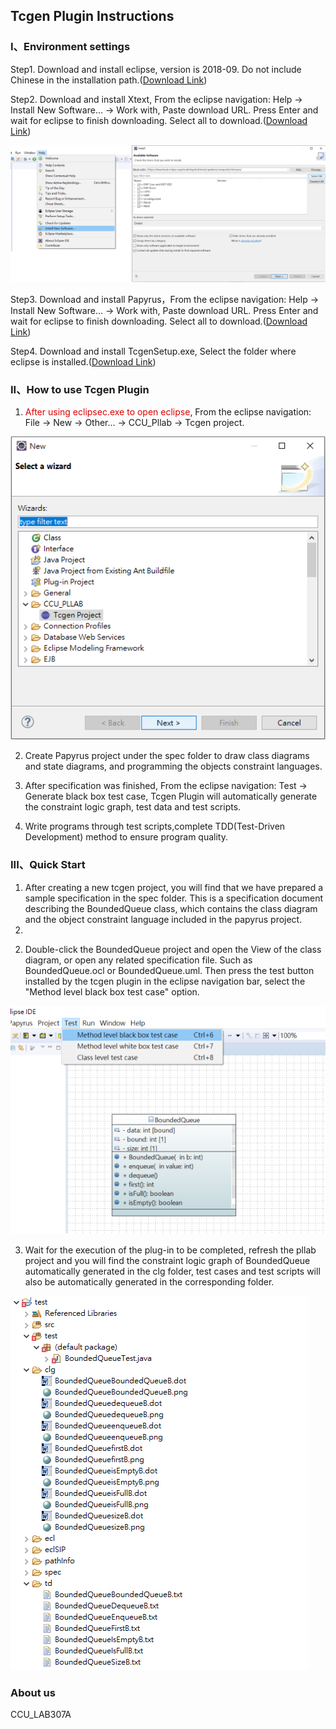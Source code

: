 ## Tcgen Plugin Instructions


### I、Environment settings


  Step1.  Download and install eclipse, version is 2018-09. Do not include Chinese in the installation path.([Download Link](https://www.eclipse.org/downloads/download.php?file=/technology/epp/downloads/release/2018-09/R/eclipse-jee-2018-09-win32-x86_64.zip))

  
  Step2.  Download and install Xtext, From the eclipse navigation: Help -> Install New Software... -> Work with, Paste download URL.
Press Enter and wait for eclipse to finish downloading. Select all to download.([Download Link](https://download.eclipse.org/modeling/tmf/xtext/updates/composite/releases/))  

![](/img/HelpInstall3.png)

  Step3.  Download and install Papyrus，From the eclipse navigation: Help -> Install New Software... -> Work with, Paste download URL.
Press Enter and wait for eclipse to finish downloading. Select all to download.([Download Link](https://download.eclipse.org/modeling/mdt/papyrus/updates/releases/2018-09/))

  Step4.  Download and install TcgenSetup.exe, Select the folder where eclipse is installed.([Download Link](https://drive.google.com/open?id=1YQCuyN-neuGVMSnI0tkjJfIANZYZp-pr))


### II、How to use Tcgen Plugin

<ol start = "1">  
  <li>
  <font color="#dd0000">After using eclipsec.exe to open eclipse</font>, From the eclipse navigation: File -> New -> Other... -> CCU_Pllab -> Tcgen project. 
  </li>
</ol>  

  ![](/img/tcgen.png)
  
<ol start = "2">  
  <li>
  Create Papyrus project under the spec folder to draw class diagrams and state diagrams, and programming the objects constraint languages.
  </li>
</ol>

<ol start = "3">  
  <li>
  After specification was finished, From the eclipse navigation: Test -> Generate black box test case, Tcgen Plugin will automatically generate the constraint logic graph, test data and test scripts.
  </li>
</ol>

<ol start = "4">  
  <li>
  Write programs through test scripts,complete TDD(Test-Driven Development) method to ensure program quality.
  </li>
</ol>

### III、Quick Start

<ol start = "1">  
  <li>
  After creating a new tcgen project, you will find that we have prepared a sample specification in the spec folder.
This is a specification document describing the BoundedQueue class, which contains the class diagram and the object constraint language included in the papyrus project.
  </li>
  <li>
    <img src = "/CCU_PLLAB_TestCaseGenerator/img/tcgen.png" alt>
  </li> 
</ol>


<ol start = "2">  
  <li>
  Double-click the BoundedQueue project and open the View of the class diagram, or open any related specification file. Such as BoundedQueue.ocl or BoundedQueue.uml. Then press the test button installed by the tcgen plugin in the eclipse navigation bar, select the "Method level black box test case" option.  
  </li>
</ol>

![](/img/testoption.png)

<ol start = "3">  
  <li>
  Wait for the execution of the plug-in to be completed, refresh the pllab project and you will find the constraint logic graph of BoundedQueue automatically generated in the clg folder, test cases and test scripts will also be automatically generated in the corresponding folder.
  </li>
</ol>

![](/img/generate.png)

### About us

CCU_LAB307A


